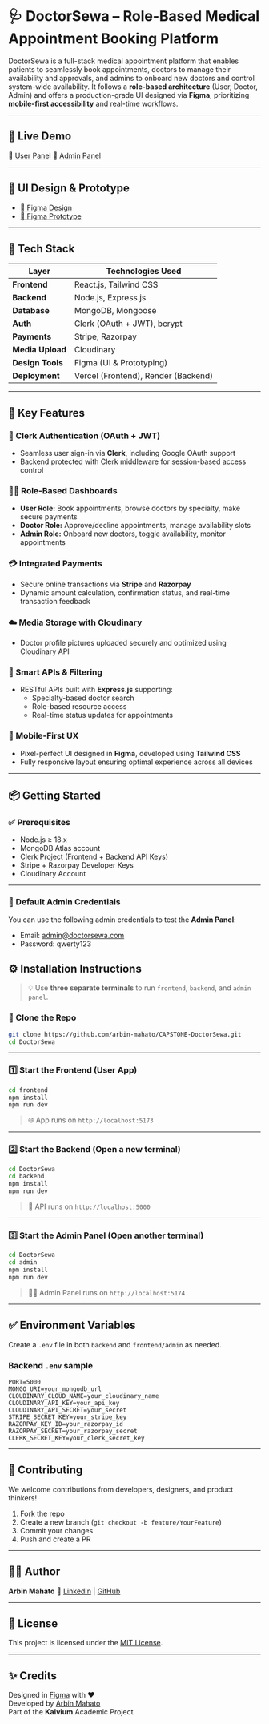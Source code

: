 # 🩺 DoctorSewa – Role-Based Medical Appointment Booking Platform

DoctorSewa is a full-stack medical appointment platform that enables patients to seamlessly book appointments, doctors to manage their availability and approvals, and admins to onboard new doctors and control system-wide availability. It follows a **role-based architecture** (User, Doctor, Admin) and offers a production-grade UI designed via **Figma**, prioritizing **mobile-first accessibility** and real-time workflows.

---

## 🚀 Live Demo

🔗 [User Panel](https://doctorsewa.vercel.app/)
🔗 [Admin Panel](https://admin-doctorsewa.vercel.app/)

---

## 🎨 UI Design & Prototype

- [📐 Figma Design](https://www.figma.com/design/pkVlIljjezVgGI9xEeB7kn/DoctorSewa---UI-Design?node-id=0-1&t=iST0Gy5onu1Imj88-1)
- [🔁 Figma Prototype](https://www.figma.com/proto/pkVlIljjezVgGI9xEeB7kn/DoctorSewa---UI-Design?node-id=0-1&t=iST0Gy5onu1Imj88-1)

---

## 🧠 Tech Stack

| Layer            | Technologies Used                   |
| ---------------- | ----------------------------------- |
| **Frontend**     | React.js, Tailwind CSS              |
| **Backend**      | Node.js, Express.js                 |
| **Database**     | MongoDB, Mongoose                   |
| **Auth**         | Clerk (OAuth + JWT), bcrypt         |
| **Payments**     | Stripe, Razorpay                    |
| **Media Upload** | Cloudinary                          |
| **Design Tools** | Figma (UI & Prototyping)            |
| **Deployment**   | Vercel (Frontend), Render (Backend) |

---

## 🌟 Key Features

### 🔐 Clerk Authentication (OAuth + JWT)

- Seamless user sign-in via **Clerk**, including Google OAuth support
- Backend protected with Clerk middleware for session-based access control

### 🧑‍⚕️ Role-Based Dashboards

- **User Role:** Book appointments, browse doctors by specialty, make secure payments
- **Doctor Role:** Approve/decline appointments, manage availability slots
- **Admin Role:** Onboard new doctors, toggle availability, monitor appointments

### 💳 Integrated Payments

- Secure online transactions via **Stripe** and **Razorpay**
- Dynamic amount calculation, confirmation status, and real-time transaction feedback

### ☁️ Media Storage with Cloudinary

- Doctor profile pictures uploaded securely and optimized using Cloudinary API

### 🧠 Smart APIs & Filtering

- RESTful APIs built with **Express.js** supporting:
  - Specialty-based doctor search
  - Role-based resource access
  - Real-time status updates for appointments

### 📱 Mobile-First UX

- Pixel-perfect UI designed in **Figma**, developed using **Tailwind CSS**
- Fully responsive layout ensuring optimal experience across all devices

---

## 📦 Getting Started

### ✅ Prerequisites

- Node.js ≥ 18.x
- MongoDB Atlas account
- Clerk Project (Frontend + Backend API Keys)
- Stripe + Razorpay Developer Keys
- Cloudinary Account

---

### 🔐 Default Admin Credentials

You can use the following admin credentials to test the **Admin Panel**:

- Email: admin@doctorsewa.com
- Password: qwerty123

## ⚙️ Installation Instructions

> 💡 Use **three separate terminals** to run `frontend`, `backend`, and `admin panel`.

### 📁 Clone the Repo

```bash
git clone https://github.com/arbin-mahato/CAPSTONE-DoctorSewa.git
cd DoctorSewa
```

---

### 1️⃣ Start the Frontend (User App)

```bash
cd frontend
npm install
npm run dev
```

> 🌐 App runs on `http://localhost:5173`

---

### 2️⃣ Start the Backend (Open a new terminal)

```bash
cd DoctorSewa
cd backend
npm install
npm run dev
```

> 🚀 API runs on `http://localhost:5000`

---

### 3️⃣ Start the Admin Panel (Open another terminal)

```bash
cd DoctorSewa
cd admin
npm install
npm run dev
```

> 🧑‍⚕️ Admin Panel runs on `http://localhost:5174`

---

## ✅ Environment Variables

Create a `.env` file in both `backend` and `frontend/admin` as needed.

### Backend `.env` sample

```env
PORT=5000
MONGO_URI=your_mongodb_url
CLOUDINARY_CLOUD_NAME=your_cloudinary_name
CLOUDINARY_API_KEY=your_api_key
CLOUDINARY_API_SECRET=your_secret
STRIPE_SECRET_KEY=your_stripe_key
RAZORPAY_KEY_ID=your_razorpay_id
RAZORPAY_SECRET=your_razorpay_secret
CLERK_SECRET_KEY=your_clerk_secret_key
```

---

## 🤝 Contributing

We welcome contributions from developers, designers, and product thinkers!

1. Fork the repo
2. Create a new branch (`git checkout -b feature/YourFeature`)
3. Commit your changes
4. Push and create a PR

---

## 👨‍💻 Author

**Arbin Mahato**
🔗 [LinkedIn](https://www.linkedin.com/in/arbin-mahato/) | [GitHub](https://github.com/arbin-mahato)

---

## 📄 License

This project is licensed under the [MIT License](LICENSE).

---

## ✨ Credits

Designed in [Figma](https://www.figma.com/design/pkVlIljjezVgGI9xEeB7kn/DoctorSewa---UI-Design) with ❤️  
Developed by [Arbin Mahato](https://github.com/arbin07)  
Part of the **Kalvium** Academic Project
